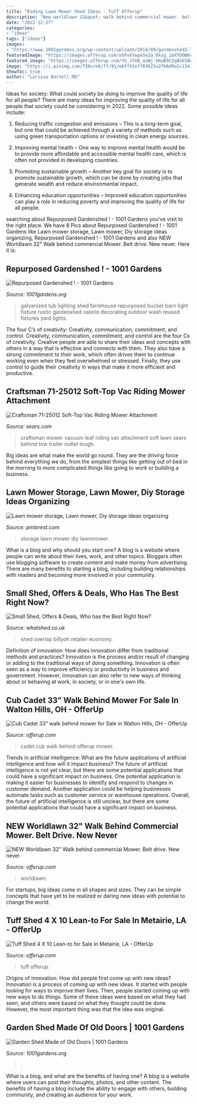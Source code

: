```yaml
---
title: "Riding Lawn Mower Shed Ideas - Tuff Offerup"
description: "New worldlawn 32&quot; walk behind commercial mower. belt drive. new never"
date: "2022-12-27"
categories:
- "ideas"
tags: ["ideas"]
images:
- "https://www.1001gardens.org/wp-content/uploads/2014/09/gardenshed2-728x971.jpg"
featuredImage: "https://images.offerup.com/ohFvkYwpeSeZa_Rksg_1mXYDOW8=/600x1042/1661/1661cdebdebd427a85fc269e7a963cd2.jpg"
featured_image: "https://images.offerup.com/YG_J7mQ_ooWj-kKwB9C2g8kES8w=/600x1236/8564/8564b75805b244a6a0011b847ddf5448.jpg"
image: "https://i.pinimg.com/736x/e6/ff/91/e6ff91ef703625a2fb6d9a1c1341f4e9--lawnmower-storage.jpg"
ShowToc: true
author: "Larissa Bartell MD"
---
```



Ideas for society: What could society be doing to improve the quality of life for all people?
There are many ideas for improving the quality of life for all people that society could be considering in 2022. Some possible ideas include: 
1. Reducing traffic congestion and emissions – This is a long-term goal, but one that could be achieved through a variety of methods such as using green transportation options or investing in clean energy sources. 

2. Improving mental health – One way to improve mental health would be to provide more affordable and accessible mental health care, which is often not provided in developing countries. 

3. Promoting sustainable growth – Another key goal for society is to promote sustainable growth, which can be done by creating jobs that generate wealth and reduce environmental impact. 

4. Enhancing education opportunities – Improved education opportunities can play a role in reducing poverty and improving the quality of life for all people. 


	

		
searching about Repurposed Gardenshed ! - 1001 Gardens you've visit to the right place. We have 8 Pics about Repurposed Gardenshed ! - 1001 Gardens like Lawn mower storage, Lawn mower, Diy storage ideas organizing, Repurposed Gardenshed ! - 1001 Gardens and also NEW Worldlawn 32&quot; Walk behind commercial Mower. Belt drive. New never. Here it is:
		
    
## Repurposed Gardenshed ! - 1001 Gardens

<img loading=lazy src="https://www.1001gardens.org/wp-content/uploads/2014/09/gardenshed2-728x971.jpg" onerror="this.onerror=null;this.src='https://tse3.mm.bing.net/th?id=OIP.__sy6pCnFwpf2uhqQ694zwHaJ4&amp;pid=15.1';" alt="Repurposed Gardenshed ! - 1001 Gardens">

_Source: 1001gardens.org_

>galvanized tub lighting shed farmhouse repurposed bucket barn light fixture rustic gardenshed valerie decorating outdoor wash reused fixtures yard lights. 

	

The four C’s of creativity: Creativity, communication, commitment, and control.
Creativity, communication, commitment, and control are the four Cs of creativity. Creative people are able to share their ideas and concepts with others in a way that is effective and connects with them. They also have a strong commitment to their work, which often drives them to continue working even when they feel overwhelmed or stressed. Finally, they use control to guide their creativity in ways that make it more efficient and productive.

    
## Craftsman 71-25012 Soft-Top Vac Riding Mower Attachment

<img loading=lazy src="https://c.shld.net/rpx/i/s/i/spin/10105324/prod_19608940912??hei=64&amp;wid=64&amp;qlt=50" onerror="this.onerror=null;this.src='https://tse2.mm.bing.net/th?id=OIP.P7Uyh3Lxm7e5Fg0UnwuafgHaHa&amp;pid=15.1';" alt="Craftsman 71-25012 Soft-Top Vac Riding Mower Attachment">

_Source: sears.com_

>craftsman mower vacuum leaf riding vac attachment soft lawn sears behind tow trailer outlet tough. 

	

Big ideas are what make the world go round. They are the driving force behind everything we do, from the simplest things like getting out of bed in the morning to more complicated things like going to work or building a business.

    
## Lawn Mower Storage, Lawn Mower, Diy Storage Ideas Organizing

<img loading=lazy src="https://i.pinimg.com/736x/e6/ff/91/e6ff91ef703625a2fb6d9a1c1341f4e9--lawnmower-storage.jpg" onerror="this.onerror=null;this.src='https://tse3.mm.bing.net/th?id=OIP.pCaBlBQlkOV-1I15-jYu-gHaFj&amp;pid=15.1';" alt="Lawn mower storage, Lawn mower, Diy storage ideas organizing">

_Source: pinterest.com_

>storage lawn mower diy lawnmower. 

	

What is a blog and why should you start one?
A blog is a website where people can write about their lives, work, and other topics. Bloggers often use blogging software to create content and make money from advertising. There are many benefits to starting a blog, including building relationships with readers and becoming more involved in your community.

    
## Small Shed, Offers &amp; Deals, Who Has The Best Right Now?

<img loading=lazy src="http://whatshed.co.uk/wp-content/uploads/2015/12/Small-Shed-BillyOh-30-Economy-Overlap-Small-Shed.jpg" onerror="this.onerror=null;this.src='https://tse4.mm.bing.net/th?id=OIP.-eITaMKfLaqlwyXscbblZQHaHb&amp;pid=15.1';" alt="Small Shed, Offers &amp; Deals, Who has the Best Right Now?">

_Source: whatshed.co.uk_

>shed overlap billyoh retailer economy. 

	

Definition of innovation: How does innovation differ from traditional methods and practices?
Innovation is the process and/or result of changing or adding to the traditional ways of doing something. Innovation is often seen as a way to improve efficiency or productivity in business and government. However, innovation can also refer to new ways of thinking about or behaving at work, in society, or in one's own life.

    
## Cub Cadet 33” Walk Behind Mower For Sale In Walton Hills, OH - OfferUp

<img loading=lazy src="https://images.offerup.com/ohFvkYwpeSeZa_Rksg_1mXYDOW8=/600x1042/1661/1661cdebdebd427a85fc269e7a963cd2.jpg" onerror="this.onerror=null;this.src='https://tse4.mm.bing.net/th?id=OIP.K7zGftmgbhiT26onaLHPAwHaM3&amp;pid=15.1';" alt="Cub Cadet 33” walk behind mower for Sale in Walton Hills, OH - OfferUp">

_Source: offerup.com_

>cadet cub walk behind offerup mower. 

	

Trends in artificial intelligence: What are the future applications of artificial intelligence and how will it impact business?
The future of artificial intelligence is not yet clear, but there are some potential applications that could have a significant impact on business. One potential application is making it easier for businesses to identify and respond to changes in customer demand. Another application could be helping businesses automate tasks such as customer service or warehouse operations. Overall, the future of artificial intelligence is still unclear, but there are some potential applications that could have a significant impact on business.

    
## NEW Worldlawn 32&quot; Walk Behind Commercial Mower. Belt Drive. New Never

<img loading=lazy src="https://images.offerup.com/YG_J7mQ_ooWj-kKwB9C2g8kES8w=/600x1236/8564/8564b75805b244a6a0011b847ddf5448.jpg" onerror="this.onerror=null;this.src='https://tse3.mm.bing.net/th?id=OIP.1j7bRzsQNl3k8BGiWNPtbwHaPQ&amp;pid=15.1';" alt="NEW Worldlawn 32&quot; Walk behind commercial Mower. Belt drive. New never">

_Source: offerup.com_

>worldlawn. 

	

For startups, big ideas come in all shapes and sizes. They can be simple concepts that have yet to be realized or daring new ideas with potential to change the world.

    
## Tuff Shed 4 X 10 Lean-to For Sale In Metairie, LA - OfferUp

<img loading=lazy src="https://photos.offerup.com/J9YxgLfDOIpBeY4VKnn2Cq2f6sI=/600x882/dcc9/dcc9419d723c4637929b3bedd7d2d9cf.jpg" onerror="this.onerror=null;this.src='https://tse4.mm.bing.net/th?id=OIP.Bl07h5ET7vjWyXYqCmjolAHaK4&amp;pid=15.1';" alt="Tuff Shed 4 X 10 Lean-to for Sale in Metairie, LA - OfferUp">

_Source: offerup.com_

>tuff offerup. 

	

Origins of innovation: How did people first come up with new ideas?
Innovation is a process of coming up with new ideas. It started with people looking for ways to improve their lives. Then, people started coming up with new ways to do things. Some of these ideas were based on what they had seen, and others were based on what they thought could be done. However, the most important thing was that the idea was original.

    
## Garden Shed Made Of Old Doors | 1001 Gardens

<img loading=lazy src="https://www.1001gardens.org/wp-content/uploads/2013/02/doors-cottage.jpg" onerror="this.onerror=null;this.src='https://tse3.mm.bing.net/th?id=OIP.Ke__9kJcHZCf6EE8oehOtwHaJ4&amp;pid=15.1';" alt="Garden Shed Made of Old Doors | 1001 Gardens">

_Source: 1001gardens.org_

>. 

	

What is a blog, and what are the benefits of having one?
A blog is a website where users can post their thoughts, photos, and other content. The benefits of having a blog include the ability to engage with others, building community, and creating an audience for your work.

